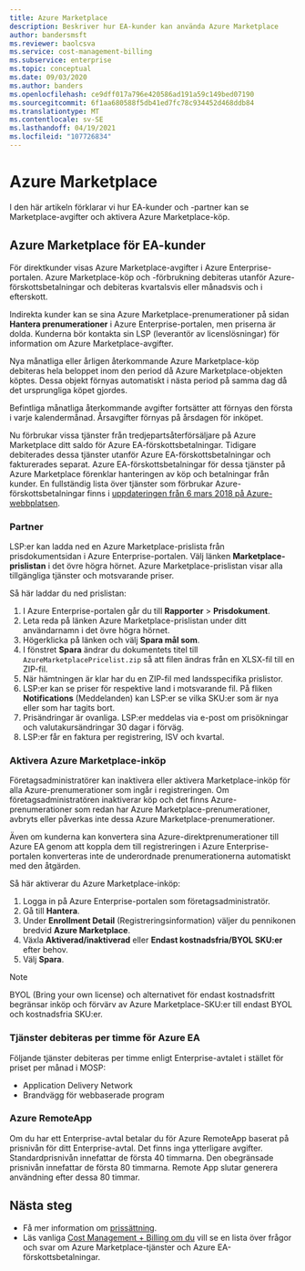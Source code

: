 ```yaml
---
title: Azure Marketplace
description: Beskriver hur EA-kunder kan använda Azure Marketplace
author: bandersmsft
ms.reviewer: baolcsva
ms.service: cost-management-billing
ms.subservice: enterprise
ms.topic: conceptual
ms.date: 09/03/2020
ms.author: banders
ms.openlocfilehash: ce9dff017a796e420586ad191a59c149bed07190
ms.sourcegitcommit: 6f1aa680588f5db41ed7fc78c934452d468ddb84
ms.translationtype: MT
ms.contentlocale: sv-SE
ms.lasthandoff: 04/19/2021
ms.locfileid: "107726834"
---
```

# <a name="azure-marketplace"></a>Azure Marketplace

I den här artikeln förklarar vi hur EA-kunder och -partner kan se Marketplace-avgifter och aktivera Azure Marketplace-köp.

## <a name="azure-marketplace-for-ea-customers"></a>Azure Marketplace för EA-kunder

För direktkunder visas Azure Marketplace-avgifter i Azure Enterprise-portalen. Azure Marketplace-köp och -förbrukning debiteras utanför Azure-förskottsbetalningar och debiteras kvartalsvis eller månadsvis och i efterskott.

Indirekta kunder kan se sina Azure Marketplace-prenumerationer på sidan **Hantera prenumerationer** i Azure Enterprise-portalen, men priserna är dolda. Kunderna bör kontakta sin LSP (leverantör av licenslösningar) för information om Azure Marketplace-avgifter.

Nya månatliga eller årligen återkommande Azure Marketplace-köp debiteras hela beloppet inom den period då Azure Marketplace-objekten köptes. Dessa objekt förnyas automatiskt i nästa period på samma dag då det ursprungliga köpet gjordes.

Befintliga månatliga återkommande avgifter fortsätter att förnyas den första i varje kalendermånad. Årsavgifter förnyas på årsdagen för inköpet.

Nu förbrukar vissa tjänster från tredjepartsåterförsäljare på Azure Marketplace ditt saldo för Azure EA-förskottsbetalningar. Tidigare debiterades dessa tjänster utanför Azure EA-förskottsbetalningar och fakturerades separat. Azure EA-förskottsbetalningar för dessa tjänster på Azure Marketplace förenklar hanteringen av köp och betalningar från kunder. En fullständig lista över tjänster som förbrukar Azure-förskottsbetalningar finns i [uppdateringen från 6 mars 2018 på Azure-webbplatsen](https://azure.microsoft.com/updates/azure-marketplace-third-party-reseller-services-now-use-azure-monetary-commitment/).

### <a name="partners"></a>Partner

LSP:er kan ladda ned en Azure Marketplace-prislista från prisdokumentsidan i Azure Enterprise-portalen. Välj länken **Marketplace-prislistan** i det övre högra hörnet. Azure Marketplace-prislistan visar alla tillgängliga tjänster och motsvarande priser.

Så här laddar du ned prislistan:

1. I Azure Enterprise-portalen går du till **Rapporter** > **Prisdokument**.
1. Leta reda på länken Azure Marketplace-prislistan under ditt användarnamn i det övre högra hörnet.
1. Högerklicka på länken och välj **Spara mål som**.
1. I fönstret **Spara** ändrar du dokumentets titel till `AzureMarketplacePricelist.zip` så att filen ändras från en XLSX-fil till en ZIP-fil.
1. När hämtningen är klar har du en ZIP-fil med landsspecifika prislistor.
1. LSP:er kan se priser för respektive land i motsvarande fil. På fliken **Notifications** (Meddelanden) kan LSP:er se vilka SKU:er som är nya eller som har tagits bort.
1. Prisändringar är ovanliga. LSP:er meddelas via e-post om prisökningar och valutakursändringar 30 dagar i förväg.
1. LSP:er får en faktura per registrering, ISV och kvartal.

### <a name="enabling-azure-marketplace-purchases"></a>Aktivera Azure Marketplace-inköp

Företagsadministratörer kan inaktivera eller aktivera Marketplace-inköp för alla Azure-prenumerationer som ingår i registreringen. Om företagsadministratören inaktiverar köp och det finns Azure-prenumerationer som redan har Azure Marketplace-prenumerationer, avbryts eller påverkas inte dessa Azure Marketplace-prenumerationer.

Även om kunderna kan konvertera sina Azure-direktprenumerationer till Azure EA genom att koppla dem till registreringen i Azure Enterprise-portalen konverteras inte de underordnade prenumerationerna automatiskt med den åtgärden.

Så här aktiverar du Azure Marketplace-inköp:

1. Logga in på Azure Enterprise-portalen som företagsadministratör.
1. Gå till **Hantera**.
1. Under **Enrollment Detail** (Registreringsinformation) väljer du pennikonen bredvid **Azure Marketplace**.
1. Växla **Aktiverad/inaktiverad** eller **Endast kostnadsfria/BYOL SKU:er** efter behov.
1. Välj **Spara**.

> [!NOTE]
> BYOL (Bring your own license) och alternativet för endast kostnadsfritt begränsar inköp och förvärv av Azure Marketplace-SKU:er till endast BYOL och kostnadsfria SKU:er.

### <a name="services-billed-hourly-for-azure-ea"></a>Tjänster debiteras per timme för Azure EA

Följande tjänster debiteras per timme enligt Enterprise-avtalet i stället för priset per månad i MOSP:

- Application Delivery Network
- Brandvägg för webbaserade program

### <a name="azure-remoteapp"></a>Azure RemoteApp

Om du har ett Enterprise-avtal betalar du för Azure RemoteApp baserat på prisnivån för ditt Enterprise-avtal. Det finns inga ytterligare avgifter. Standardprisnivån innefattar de första 40 timmarna. Den obegränsade prisnivån innefattar de första 80 timmarna. Remote App slutar generera användning efter dessa 80 timmar.

## <a name="next-steps"></a>Nästa steg

- Få mer information om [prissättning](ea-pricing-overview.md).
- Läs vanliga [Cost Management + Billing om du](../cost-management-billing-faq.yml) vill se en lista över frågor och svar om Azure Marketplace-tjänster och Azure EA-förskottsbetalningar.
